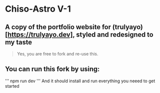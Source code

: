 # Chiso-Astro V-1
## A copy of the portfolio website for (trulyayo)[https://trulyayo.dev], styled and redesigned to my taste 

> Yes, you are free to fork and re-use this.

## You can run this fork by using:
'''
npm run dev
''' 
And it should install and run everything you neeed to get started 
